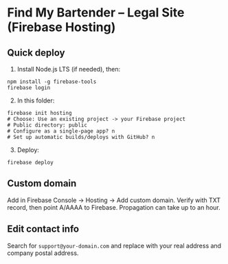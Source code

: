 # Find My Bartender – Legal Site (Firebase Hosting)

## Quick deploy
1) Install Node.js LTS (if needed), then:
```
npm install -g firebase-tools
firebase login
```
2) In this folder:
```
firebase init hosting
# Choose: Use an existing project -> your Firebase project
# Public directory: public
# Configure as a single-page app? n
# Set up automatic builds/deploys with GitHub? n
```
3) Deploy:
```
firebase deploy
```

## Custom domain
Add in Firebase Console → Hosting → Add custom domain. Verify with TXT record, then point A/AAAA to Firebase. Propagation can take up to an hour.

## Edit contact info
Search for `support@your-domain.com` and replace with your real address and company postal address.